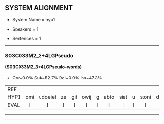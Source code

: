 
## SYSTEM ALIGNMENT

- System Name = hyp1

- Speakers = 1

- Sentences = 1

---

### S03C033M2_3+4LGPseudo

#### (S03C033M2_3+4LGPseudo-words)

- Cor=0.0%	Sub=52.7%	Del=0.0%	Ins=47.3%

|  |  |  |  |  |  |  |  |  |  |  |  |  |  |  |  |  |  |  |  |  |  |  |  |  |  |  |  |  |  |  |  |  |  |  |  |  |  |  |  |  |  |  |  |  |  |  |  |  |  |  |  |  |  |  |  |  |  |  |  |  |  |  |  |  |  |  |  |  |  |  |  |  |  |  |  |  |  |  |  |  |  |  |  |  |  |  |  |  |  |  |  |
|:--- |:---:|:---:|:---:|:---:|:---:|:---:|:---:|:---:|:---:|:---:|:---:|:---:|:---:|:---:|:---:|:---:|:---:|:---:|:---:|:---:|:---:|:---:|:---:|:---:|:---:|:---:|:---:|:---:|:---:|:---:|:---:|:---:|:---:|:---:|:---:|:---:|:---:|:---:|:---:|:---:|:---:|:---:|:---:|:---:|:---:|:---:|:---:|:---:|:---:|:---:|:---:|:---:|:---:|:---:|:---:|:---:|:---:|:---:|:---:|:---:|:---:|:---:|:---:|:---:|:---:|:---:|:---:|:---:|:---:|:---:|:---:|:---:|:---:|:---:|:---:|:---:|:---:|:---:|:---:|:---:|:---:|:---:|:---:|:---:|:---:|:---:|:---:|:---:|:---:|:---:|:---:|
| REF |  |  |  |  |  |  |  |  |  |  |  |  |  |  |  |  |  |  |  |  |  |  |  |  |  |  |  |  |  |  |  |  |  |  |  |  |  |  |  |  |  |  |  | ometuif | oonwijlen | jattesiet | nurudien | stoenydaas | deuveltek | juitonie | gevijdel | sidowaan | spekkeraai | * | wachteniek | verpierik | nappegreeuw | mantaroen | schielendaspen | crobeklunker | crobeklunker | kabbestepen | verwarig | ooiebiekje | fandelig | jalekrewen | smoralij | zeekvlachine | kanaroe | toineetlijgen | meitsegrok | * | * | kantelogsten | ondermind | * | choporatie | zennebral | ijraspangen | blottenduuf | * | girdofhaalder | * | tobbermoeit | poentalschouden | * | havedil | verbrakkertje | gerauwejaak | hapeneren | *s |
| HYP1 | omi | udoeiet | ze | git | owij | g | abto | siet | u | stoni | das | duveltik | je | topmu | ge | de | gul | si | do | wam | s | spijk | de | nalg | machtemik | verpieren | mapergreel | matao | schelen | daspen | kro | bu | krobe | klunker | kan | dus | trepen | voorwarig | uh | ipike | fg | ga | wel | kr | en | sadi | ge | valas | sine | contaro | t | leege | m | chu | uh | grot | kan | dol | oogsten | omde | rowen | neemt | ga | pora | ti | zinde | brel | en | ras | bringen | plot | den | bd | gerdo | wa | do | to | er | moris | pon | tal | sh | shae | havilde | brengt | darje | ge | var | ja | hapen | leren |
| EVAL | I | I | I | I | I | I | I | I | I | I | I | I | I | I | I | I | I | I | I | I | I | I | I | I | I | I | I | I | I | I | I | I | I | I | I | I | I | I | I | I | I | I | I | S | S | S | S | S | S | S | S | S | S | S | S | S | S | S | S | S | S | S | S | S | S | S | S | S | S | S | S | S | S | S | S | S | S | S | S | S | S | S | S | S | S | S | S | S | S | S | S |
---

---
